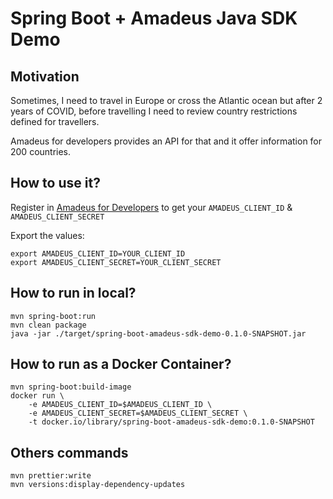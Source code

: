 # Spring Boot + Amadeus Java SDK Demo

## Motivation

Sometimes, I need to travel in Europe or cross the Atlantic ocean but
after 2 years of COVID, before travelling I need to review country restrictions
defined for travellers.

Amadeus for developers provides an API for that and it offer information for 200 countries.

## How to use it?

Register in [Amadeus for Developers](https://developers.amadeus.com) to get your `AMADEUS_CLIENT_ID` & `AMADEUS_CLIENT_SECRET`

Export the values:

```
export AMADEUS_CLIENT_ID=YOUR_CLIENT_ID
export AMADEUS_CLIENT_SECRET=YOUR_CLIENT_SECRET
```

## How to run in local?

```
mvn spring-boot:run
mvn clean package
java -jar ./target/spring-boot-amadeus-sdk-demo-0.1.0-SNAPSHOT.jar
```

## How to run as a Docker Container?

```
mvn spring-boot:build-image
docker run \
    -e AMADEUS_CLIENT_ID=$AMADEUS_CLIENT_ID \
    -e AMADEUS_CLIENT_SECRET=$AMADEUS_CLIENT_SECRET \
    -t docker.io/library/spring-boot-amadeus-sdk-demo:0.1.0-SNAPSHOT
```

## Others commands

```
mvn prettier:write
mvn versions:display-dependency-updates
```
